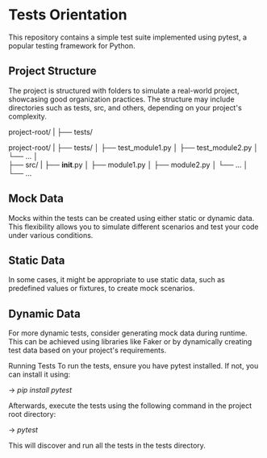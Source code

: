 # Tests Orientation
This repository contains a simple test suite implemented using pytest, a popular testing framework for Python.

## Project Structure
The project is structured with folders to simulate a real-world project, showcasing good organization practices. The structure may include directories such as tests, src, and others, depending on your project's complexity.


project-root/
|
├── tests/

project-root/ 
| 
├── tests/ 
│   ├── test_module1.py 
│   ├── test_module2.py 
│   └── ... 
│  
├── src/ 
|   ├── __init__.py 
│   ├── module1.py 
│   ├── module2.py 
│   └── ... 
│ 
└── ... 


## Mock Data
Mocks within the tests can be created using either static or dynamic data. This flexibility allows you to simulate different scenarios and test your code under various conditions.

## Static Data
In some cases, it might be appropriate to use static data, such as predefined values or fixtures, to create mock scenarios.

## Dynamic Data
For more dynamic tests, consider generating mock data during runtime. This can be achieved using libraries like Faker or by dynamically creating test data based on your project's requirements.

Running Tests
To run the tests, ensure you have pytest installed. If not, you can install it using:

-> *pip install pytest*

Afterwards, execute the tests using the following command in the project root directory:

-> *pytest*

This will discover and run all the tests in the tests directory.

